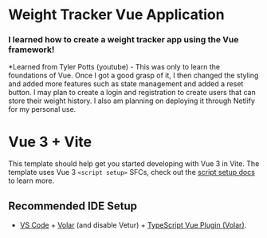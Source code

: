 # Weight Tracker Vue Application

### I learned how to create a weight tracker app using the Vue framework! 
*Learned from Tyler Potts (youtube) - This was only to learn the foundations of Vue. Once I got a good grasp of it, I then changed the styling and added more features such as state management and added a reset button. I may plan to create a login and registration to create users that can store their weight history. I also am planning on deploying it through Netlify for my personal use.

# Vue 3 + Vite

This template should help get you started developing with Vue 3 in Vite. The template uses Vue 3 `<script setup>` SFCs, check out the [script setup docs](https://v3.vuejs.org/api/sfc-script-setup.html#sfc-script-setup) to learn more.

## Recommended IDE Setup

- [VS Code](https://code.visualstudio.com/) + [Volar](https://marketplace.visualstudio.com/items?itemName=Vue.volar) (and disable Vetur) + [TypeScript Vue Plugin (Volar)](https://marketplace.visualstudio.com/items?itemName=Vue.vscode-typescript-vue-plugin).
